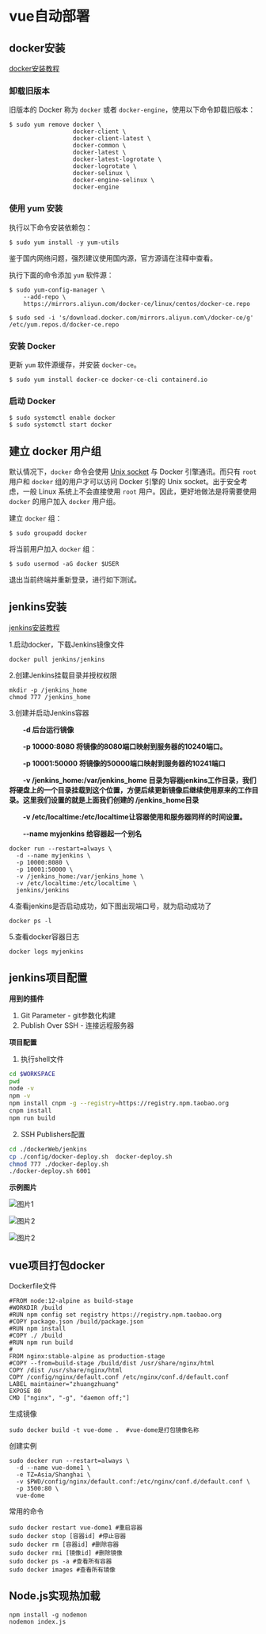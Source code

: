 #  vue自动部署

## docker安装

[docker安装教程](https://yeasy.gitbook.io/docker_practice/install/centos)

### 卸载旧版本

旧版本的 Docker 称为 `docker` 或者 `docker-engine`，使用以下命令卸载旧版本：



```shell
$ sudo yum remove docker \
                  docker-client \
                  docker-client-latest \
                  docker-common \
                  docker-latest \
                  docker-latest-logrotate \
                  docker-logrotate \
                  docker-selinux \
                  docker-engine-selinux \
                  docker-engine
```

### 使用 yum 安装

执行以下命令安装依赖包：



```shell
$ sudo yum install -y yum-utils
```

鉴于国内网络问题，强烈建议使用国内源，官方源请在注释中查看。

执行下面的命令添加 `yum` 软件源：



```shell
$ sudo yum-config-manager \
    --add-repo \
    https://mirrors.aliyun.com/docker-ce/linux/centos/docker-ce.repo

$ sudo sed -i 's/download.docker.com/mirrors.aliyun.com\/docker-ce/g' /etc/yum.repos.d/docker-ce.repo
```

### 安装 Docker

更新 `yum` 软件源缓存，并安装 `docker-ce`。

```
$ sudo yum install docker-ce docker-ce-cli containerd.io
```

### 启动 Docker

```shell
$ sudo systemctl enable docker
$ sudo systemctl start docker
```

##  建立 docker 用户组

默认情况下，`docker` 命令会使用 [Unix socket](https://en.wikipedia.org/wiki/Unix_domain_socket) 与 Docker 引擎通讯。而只有 `root` 用户和 `docker` 组的用户才可以访问 Docker 引擎的 Unix socket。出于安全考虑，一般 Linux 系统上不会直接使用 `root` 用户。因此，更好地做法是将需要使用 `docker` 的用户加入 `docker` 用户组。

建立 `docker` 组：

```
$ sudo groupadd docker
```

将当前用户加入 `docker` 组：

```
$ sudo usermod -aG docker $USER
```

退出当前终端并重新登录，进行如下测试。



## jenkins安装

[jenkins安装教程](https://www.cnblogs.com/fuzongle/p/12834080.html)

1.启动docker，下载Jenkins镜像文件

```
docker pull jenkins/jenkins
```

 2.创建Jenkins挂载目录并授权权限

```
mkdir -p /jenkins_home
chmod 777 /jenkins_home
```

3.创建并启动Jenkins容器

　　**-d 后台运行镜像**

　　**-p 10000:8080 将镜像的8080端口映射到服务器的10240端口。**

　　**-p 10001:50000 将镜像的50000端口映射到服务器的10241端口**

　　**-v  /jenkins_home:/var/jenkins_home 目录为容器jenkins工作目录，我们将硬盘上的一个目录挂载到这个位置，方便后续更新镜像后继续使用原来的工作目录。这里我们设置的就是上面我们创建的 /jenkins_home目录**

　　**-v /etc/localtime:/etc/localtime让容器使用和服务器同样的时间设置。**

　　**--name myjenkins 给容器起一个别名**

```shell
docker run --restart=always \
  -d --name myjenkins \
  -p 10000:8080 \
  -p 10001:50000 \
  -v /jenkins_home:/var/jenkins_home \
  -v /etc/localtime:/etc/localtime \
  jenkins/jenkins
```

 4.查看jenkins是否启动成功，如下图出现端口号，就为启动成功了

```
docker ps -l
```

 5.查看docker容器日志

```
docker logs myjenkins
```

## jenkins项目配置

**用到的插件**

1. Git Parameter - git参数化构建
2. Publish Over SSH - 连接远程服务器



**项目配置**

1. 执行shell文件

```sh
cd $WORKSPACE
pwd
node -v
npm -v
npm install cnpm -g --registry=https://registry.npm.taobao.org
cnpm install
npm run build
```

2. SSH Publishers配置

```sh
cd ./dockerWeb/jenkins
cp ./config/docker-deploy.sh  docker-deploy.sh
chmod 777 ./docker-deploy.sh
./docker-deploy.sh 6001
```



**示例图片**

![图片1](https://gitee.com/jianglin521/picgoImg/raw/master/img/20210922162057.png)

![图片2](https://gitee.com/jianglin521/picgoImg/raw/master/img/20210922162057.png)

![图片2](https://gitee.com/jianglin521/picgoImg/raw/master/img/20210922162307.png)



## vue项目打包docker

Dockerfile文件

```shell
#FROM node:12-alpine as build-stage
#WORKDIR /build
#RUN npm config set registry https://registry.npm.taobao.org
#COPY package.json /build/package.json
#RUN npm install
#COPY ./ /build
#RUN npm run build
#
FROM nginx:stable-alpine as production-stage
#COPY --from=build-stage /build/dist /usr/share/nginx/html
COPY /dist /usr/share/nginx/html
COPY /config/nginx/default.conf /etc/nginx/conf.d/default.conf
LABEL maintainer="zhuangzhuang"
EXPOSE 80
CMD ["nginx", "-g", "daemon off;"]
```

生成镜像

 ```shell
 sudo docker build -t vue-dome .  #vue-dome是打包镜像名称
 ```

创建实例

```shell
sudo docker run --restart=always \
  -d --name vue-dome1 \
  -e TZ=Asia/Shanghai \
  -v $PWD/config/nginx/default.conf:/etc/nginx/conf.d/default.conf \
  -p 3500:80 \
  vue-dome
```

常用的命令

```shell
sudo docker restart vue-dome1 #重启容器
sudo docker stop [容器id] #停止容器
sudo docker rm [容器id] #删除容器
sudo docker rmi [镜像id] #删除镜像
sudo docker ps -a #查看所有容器
sudo docker images #查看所有镜像
```



## Node.js实现热加载

```shell
npm install -g nodemon 
nodemon index.js
```

